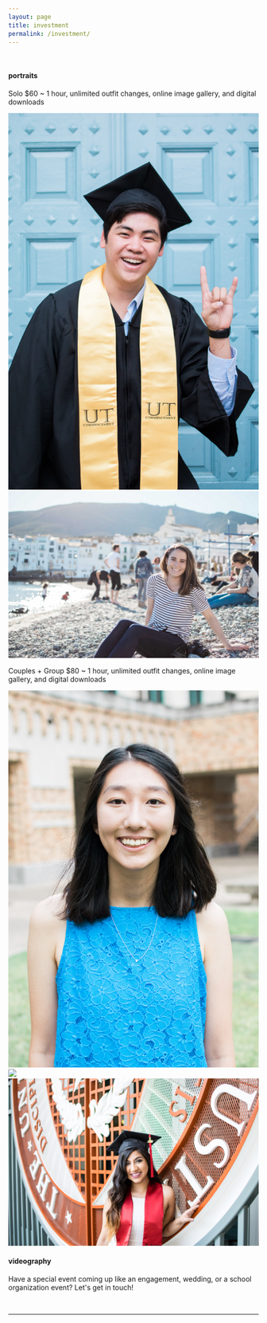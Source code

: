 ```yaml
---
layout: page
title: investment
permalink: /investment/
---
```



<br/>
<h4> <b>portraits</b> </h4>
<p> Solo $60 ~ 1 hour, unlimited outfit changes, online image gallery, and digital downloads</p>


<div class="img_row">
  <img class="col one" src="/img/invest1.jpg"/>
  <img class="col two" src="/img/invest5.jpg"/>
</div>
<p> Couples + Group $80 ~ 1 hour, unlimited outfit changes, online image gallery, and digital downloads</p>
<div class="img_row">
  <img class="col one" src="/img/invest2.jpg"/>
  <img class="col one" src="/img/invest3.jpg"/>
  <img class="col one" src="/img/invest4.jpg"/>
</div>
<h4> <b>videography</b> </h4>
<p> Have a special event coming up like an engagement, wedding, or a school organization event? Let's get in touch!</p>

<br/>
<hr/>
<br/>
<span class="contacticon center">
	<a href="mailto:tsaitiffany@utexas.edu"><i class="fa fa-envelope-square"></i></a>
	<a href="https://www.instagram.com/tifftifftsai" target="_blank"><i class="fa fa-instagram"></i></a>
</span>

<div class="col three caption">
	
</div>

